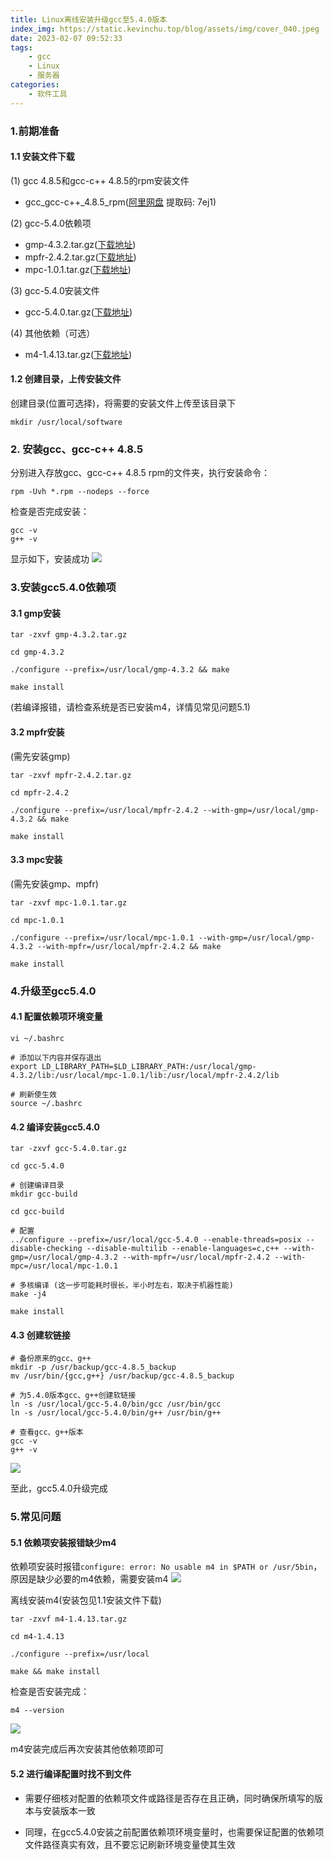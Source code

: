 ```yaml
---
title: Linux离线安装升级gcc至5.4.0版本
index_img: https://static.kevinchu.top/blog/assets/img/cover_040.jpeg
date: 2023-02-07 09:52:33
tags:
    - gcc
    - Linux
    - 服务器
categories:
    - 软件工具
---
```


### 1.前期准备

#### 1.1 安装文件下载

(1) gcc 4.8.5和gcc-c++ 4.8.5的rpm安装文件
- gcc_gcc-c++_4.8.5_rpm([阿里网盘](https://www.aliyundrive.com/s/dbnERGpXtXK) 提取码: 7ej1)

(2) gcc-5.4.0依赖项
- gmp-4.3.2.tar.gz([下载地址](https://ftp.gnu.org/gnu/gmp/))
- mpfr-2.4.2.tar.gz([下载地址](https://ftp.gnu.org/gnu/mpfr/))
- mpc-1.0.1.tar.gz([下载地址](https://ftp.gnu.org/gnu/mpc/))

(3) gcc-5.4.0安装文件
- gcc-5.4.0.tar.gz([下载地址](https://ftp.gnu.org/gnu/gcc/gcc-5.4.0/))

(4) 其他依赖（可选）
- m4-1.4.13.tar.gz([下载地址](http://mirrors.kernel.org/gnu/m4/))

#### 1.2 创建目录，上传安装文件
创建目录(位置可选择)，将需要的安装文件上传至该目录下

```shell
mkdir /usr/local/software
```

### 2. 安装gcc、gcc-c++ 4.8.5

分别进入存放gcc、gcc-c++ 4.8.5 rpm的文件夹，执行安装命令：
```shell
rpm -Uvh *.rpm --nodeps --force
```

检查是否完成安装：

```shell
gcc -v
g++ -v
```
显示如下，安装成功
![](https://static.kevinchu.top/blog/public/20230207150146.png)



### 3.安装gcc5.4.0依赖项

#### 3.1 gmp安装

```shell
tar -zxvf gmp-4.3.2.tar.gz

cd gmp-4.3.2

./configure --prefix=/usr/local/gmp-4.3.2 && make

make install
```
(若编译报错，请检查系统是否已安装m4，详情见常见问题5.1)
#### 3.2 mpfr安装
(需先安装gmp)

```shell
tar -zxvf mpfr-2.4.2.tar.gz

cd mpfr-2.4.2

./configure --prefix=/usr/local/mpfr-2.4.2 --with-gmp=/usr/local/gmp-4.3.2 && make

make install
```

#### 3.3 mpc安装
(需先安装gmp、mpfr)

```
tar -zxvf mpc-1.0.1.tar.gz

cd mpc-1.0.1

./configure --prefix=/usr/local/mpc-1.0.1 --with-gmp=/usr/local/gmp-4.3.2 --with-mpfr=/usr/local/mpfr-2.4.2 && make

make install
```

### 4.升级至gcc5.4.0

#### 4.1 配置依赖项环境变量

```shell
vi ~/.bashrc

# 添加以下内容并保存退出
export LD_LIBRARY_PATH=$LD_LIBRARY_PATH:/usr/local/gmp-4.3.2/lib:/usr/local/mpc-1.0.1/lib:/usr/local/mpfr-2.4.2/lib

# 刷新使生效
source ~/.bashrc
```

#### 4.2 编译安装gcc5.4.0

```shell
tar -zxvf gcc-5.4.0.tar.gz

cd gcc-5.4.0

# 创建编译目录
mkdir gcc-build

cd gcc-build

# 配置
../configure --prefix=/usr/local/gcc-5.4.0 --enable-threads=posix --disable-checking --disable-multilib --enable-languages=c,c++ --with-gmp=/usr/local/gmp-4.3.2 --with-mpfr=/usr/local/mpfr-2.4.2 --with-mpc=/usr/local/mpc-1.0.1

# 多核编译 (这一步可能耗时很长，半小时左右，取决于机器性能)
make -j4

make install
```

#### 4.3 创建软链接

```shell
# 备份原来的gcc、g++
mkdir -p /usr/backup/gcc-4.8.5_backup
mv /usr/bin/{gcc,g++} /usr/backup/gcc-4.8.5_backup

# 为5.4.0版本gcc、g++创建软链接
ln -s /usr/local/gcc-5.4.0/bin/gcc /usr/bin/gcc
ln -s /usr/local/gcc-5.4.0/bin/g++ /usr/bin/g++

# 查看gcc、g++版本
gcc -v
g++ -v
```

![](https://static.kevinchu.top/blog/public/20230207172426.png)

至此，gcc5.4.0升级完成


### 5.常见问题

#### 5.1 依赖项安装报错缺少m4

依赖项安装时报错```configure: error: No usable m4 in $PATH or /usr/5bin```，原因是缺少必要的m4依赖，需要安装m4
![](https://static.kevinchu.top/blog/public/20230207153343.png)

离线安装m4(安装包见1.1安装文件下载)

```shell
tar -zxvf m4-1.4.13.tar.gz

cd m4-1.4.13

./configure --prefix=/usr/local

make && make install
```

检查是否安装完成：
```shell
m4 --version
```

![](https://static.kevinchu.top/blog/public/20230207154621.png)

m4安装完成后再次安装其他依赖项即可



#### 5.2 进行编译配置时找不到文件

- 需要仔细核对配置的依赖项文件或路径是否存在且正确，同时确保所填写的版本与安装版本一致

- 同理，在gcc5.4.0安装之前配置依赖项环境变量时，也需要保证配置的依赖项文件路径真实有效，且不要忘记刷新环境变量使其生效

